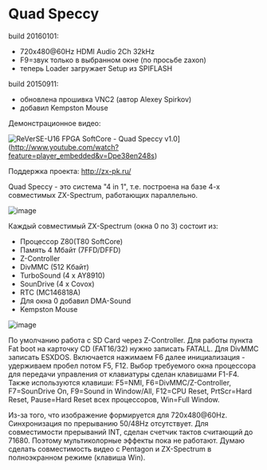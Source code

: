 # Quad Speccy
build 20160101:
- 720x480@60Hz HDMI Audio 2Ch 32kHz
- F9=звук только в выбранном окне (по просьбе zaxon)
- теперь Loader загружает Setup из SPIFLASH

build 20150911:
- обновлена прошивка VNC2 (автор Alexey Spirkov)
- добавил Kempston Mouse

Демонстрационное видео:

![ReVerSE-U16 FPGA SoftCore - Quad Speccy v1.0](http://img.youtube.com/vi/Dpe38en248s/0.jpg)](http://www.youtube.com/watch?feature=player_embedded&v=Dpe38en248s)

Поддержка проекта: http://zx-pk.ru/

Quad Speccy - это система "4 in 1", т.е. построена на базе 4-х совместимых ZX-Spectrum, работающих параллельно.

![image](readme/20150302_095132.jpg)

Каждый совместимый ZX-Spectrum (окна 0 по 3) состоит из:
- Процессор Z80(T80 SoftCore)
- Память 4 Мбайт (7FFD/DFFD)
- Z-Controller
- DivMMC (512 Kбайт)
- TurboSound (4 x AY8910)
- SounDrive (4 x Covox)
- RTC (MC146818A)
- Для окна 0 добавил DMA-Sound
- Kempston Mouse

![image](readme/20150322_123219.jpg)

По умолчанию работа с SD Card через Z-Controller. Для работы пункта Fat boot на карточку CD (FAT16/32) нужно записать FATALL. Для DivMMC записать ESXDOS. Включается нажимаем F6 далее инициализация - удерживаем пробел потом F5, F12.
Выбор требуемого окна процессора для передачи управления от клавиатуры сделан клавишами F1-F4. Также используются клавиши: F5=NMI, F6=DivMMC/Z-Controller, F7=SounDrive On, F9=Sound in Window/All, F12=CPU Reset, PrtScr=Hard Reset, Pause=Hard Reset всех процессоров, Win=Full Window.

Из-за того, что изображение формируется для 720x480@60Hz. Cинхронизация по прерыванию 50/48Hz отсутствует. Для совместимости прерываний INT, сделан счетчик тактов считающий до 71680. Поэтому мультиколорные эффекты пока не работают.  Думаю сделать совместимость видео с Pentagon и ZX-Spectrum в полноэкранном режиме (клавиша Win).
